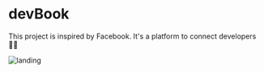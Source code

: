 # devBook 

This project is inspired by Facebook.
It's a platform to connect developers 👩‍💻 

<img src="https://live.staticflickr.com/65535/51365720143_6dbd055cd3_k.jpg" alt="landing"/>
